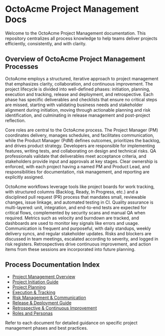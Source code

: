 # OctoAcme Project Management Docs

Welcome to the OctoAcme Project Management documentation. This repository centralizes all process knowledge to help teams deliver projects efficiently, consistently, and with clarity.

## Overview of OctoAcme Project Management Processes

OctoAcme employs a structured, iterative approach to project management that emphasizes clarity, collaboration, and continuous improvement. The project lifecycle is divided into well-defined phases: initiation, planning, execution and tracking, release and deployment, and retrospective. Each phase has specific deliverables and checklists that ensure no critical steps are missed, starting with validating business needs and stakeholder alignment during initiation, moving through actionable planning and risk identification, and culminating in release management and post-project reflection.

Core roles are central to the OctoAcme process. The Project Manager (PM) coordinates delivery, manages schedules, and facilitates communication, while the Product Manager (PdM) defines outcomes, prioritizes the backlog, and drives product strategy. Developers are responsible for implementing features, writing tests, and collaborating on design and technical risks. QA professionals validate that deliverables meet acceptance criteria, and stakeholders provide input and approvals at key stages. Clear ownership is enforced, with each project having a named PM and Product Lead, and responsibilities for documentation, risk management, and reporting are explicitly assigned.

OctoAcme workflows leverage tools like project boards for work tracking, with structured columns (Backlog, Ready, In Progress, etc.) and a disciplined pull request (PR) process that mandates small, reviewable changes, issue linkage, and automated testing in CI. Quality assurance is multi-layered: unit, integration, and end-to-end tests are expected for critical flows, complemented by security scans and manual QA when required. Metrics such as velocity and burndown are tracked, and dashboards are used to monitor key signals like errors and usage. Communication is frequent and purposeful, with daily standups, weekly delivery syncs, and regular stakeholder updates. Risks and blockers are discussed in team meetings, escalated according to severity, and logged in risk registers. Retrospectives drive continuous improvement, and action items from these sessions are incorporated into future planning.

## Process Documentation Index

- [Project Management Overview](octoacme-project-management-overview.md)
- [Project Initiation Guide](octoacme-project-initiation.md)
- [Project Planning](octoacme-project-planning.md)
- [Execution & Tracking](octoacme-execution-and-tracking.md)
- [Risk Management & Communication](octoacme-risks-and-communication.md)
- [Release & Deployment Guide](octoacme-release-and-deployment.md)
- [Retrospective & Continuous Improvement](octoacme-retrospective-and-continuous-improvement.md)
- [Roles and Personas](octoacme-roles-and-personas.md)

Refer to each document for detailed guidance on specific project management phases and best practices.

